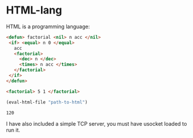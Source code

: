 # HTML-lang

HTML is a programming language:

```html
<defun> factorial <nil> n acc </nil>
 <if> <equal> n 0 </equal>
   acc
   <factorial>
     <dec> n </dec>
     <times> n acc </times>
   </factorial>
 </if>
</defun>

<factorial> 5 1 </factorial>
```

```lisp
(eval-html-file "path-to-html")
```

```result
120
```

I have also included a simple TCP server, you must have usocket loaded to run it.
